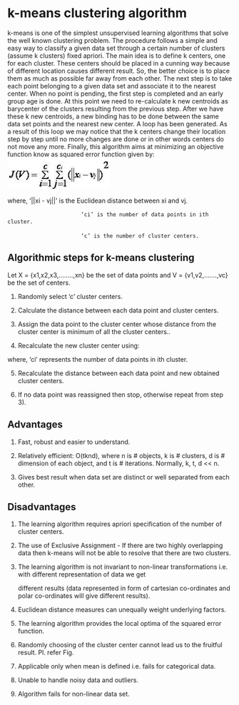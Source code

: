 # k-means clustering algorithm
k-means is  one of  the simplest unsupervised  learning  algorithms  that  solve  the well  known clustering problem. The procedure follows a simple and  easy  way  to classify a given data set  through a certain number of  clusters (assume k clusters) fixed apriori. The  main  idea  is to define k centers, one for each cluster. These centers  should  be placed in a cunning  way  because of  different  location  causes different  result. So, the better  choice  is  to place them  as  much as possible  far away from each other. The  next  step is to take each point belonging  to a  given data set and associate it to the nearest center. When no point  is  pending,  the first step is completed and an early group age  is done. At this point we need to re-calculate k new centroids as barycenter of  the clusters resulting from the previous step. After we have these k new centroids, a new binding has to be done  between  the same data set points  and  the nearest new center. A loop has been generated. As a result of  this loop we  may  notice that the k centers change their location step by step until no more changes  are done or  in  other words centers do not move any more. Finally, this  algorithm  aims at  minimizing  an objective function know as squared error function given by: 
![Test Image 1](kmeans.JPG)                                                                       

where,
                           ‘||xi - vj||’ is the Euclidean distance between xi and vj.

                           ‘ci’ is the number of data points in ith cluster.

                           ‘c’ is the number of cluster centers.
                           
                           
## Algorithmic steps for k-means clustering

Let  X = {x1,x2,x3,……..,xn} be the set of data points and V = {v1,v2,…….,vc} be the set of centers.

1) Randomly select ‘c’ cluster centers.

2) Calculate the distance between each data point and cluster centers.

3) Assign the data point to the cluster center whose distance from the cluster center is minimum of all the cluster centers..

4) Recalculate the new cluster center using: 


where, ‘ci’ represents the number of data points in ith cluster.


5) Recalculate the distance between each data point and new obtained cluster centers.

6) If no data point was reassigned then stop, otherwise repeat from step 3).

## Advantages

1) Fast, robust and easier to understand.

2) Relatively efficient: O(tknd), where n is # objects, k is # clusters, d is # dimension of each object, and t  is # iterations. Normally, k, t, d << n.

3) Gives best result when data set are distinct or well separated from each other.

## Disadvantages

1) The learning algorithm requires apriori specification of the number of  cluster centers.

2) The use of  Exclusive Assignment - If  there are two highly overlapping data then k-means will not be able to resolve       that there are two clusters.

3) The learning algorithm is not invariant to non-linear transformations i.e. with different representation of data we get

    different results (data represented in form of cartesian co-ordinates and polar co-ordinates will give different results).
4) Euclidean distance measures can unequally weight underlying factors.

5) The learning algorithm provides the local optima of the squared error function. 

6) Randomly choosing of the cluster center cannot lead us to the fruitful result. Pl. refer Fig.

7) Applicable only when mean is defined i.e. fails for categorical data.

8) Unable to handle noisy data and outliers.

9) Algorithm fails for non-linear data set.
